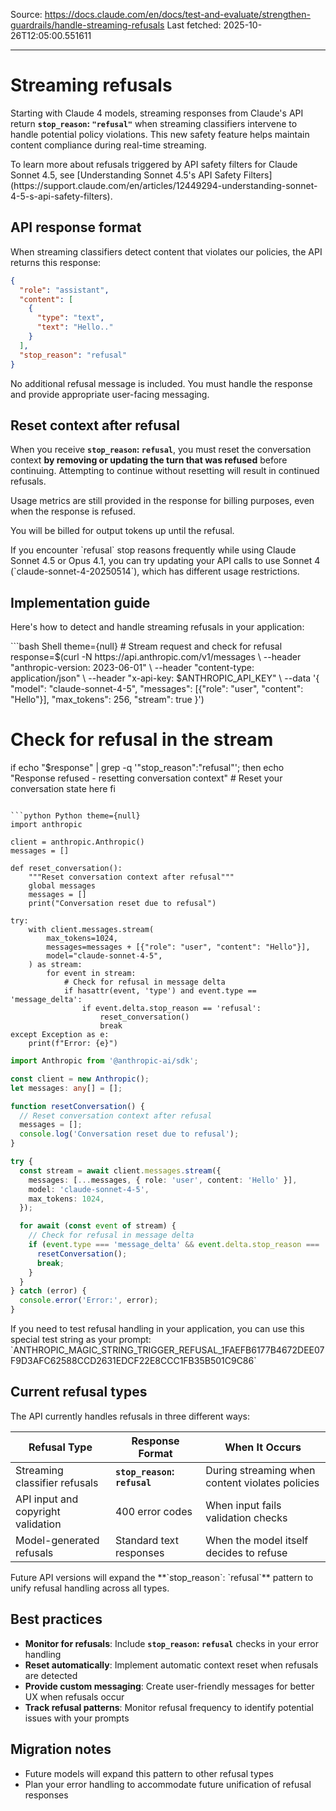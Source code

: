 Source: https://docs.claude.com/en/docs/test-and-evaluate/strengthen-guardrails/handle-streaming-refusals
Last fetched: 2025-10-26T12:05:00.551611

---

# Streaming refusals

Starting with Claude 4 models, streaming responses from Claude's API return **`stop_reason`: `"refusal"`** when streaming classifiers intervene to handle potential policy violations. This new safety feature helps maintain content compliance during real-time streaming.

<Tip>
  To learn more about refusals triggered by API safety filters for Claude Sonnet 4.5, see [Understanding Sonnet 4.5's API Safety Filters](https://support.claude.com/en/articles/12449294-understanding-sonnet-4-5-s-api-safety-filters).
</Tip>

## API response format

When streaming classifiers detect content that violates our policies, the API returns this response:

```json  theme={null}
{
  "role": "assistant",
  "content": [
    {
      "type": "text",
      "text": "Hello.."
    }
  ],
  "stop_reason": "refusal"
}
```

<Warning>
  No additional refusal message is included. You must handle the response and provide appropriate user-facing messaging.
</Warning>

## Reset context after refusal

When you receive **`stop_reason`: `refusal`**, you must reset the conversation context **by removing or updating the turn that was refused** before continuing. Attempting to continue without resetting will result in continued refusals.

<Note>
  Usage metrics are still provided in the response for billing purposes, even when the response is refused.

  You will be billed for output tokens up until the refusal.
</Note>

<Tip>
  If you encounter `refusal` stop reasons frequently while using Claude Sonnet 4.5 or Opus 4.1, you can try updating your API calls to use Sonnet 4 (`claude-sonnet-4-20250514`), which has different usage restrictions.
</Tip>

## Implementation guide

Here's how to detect and handle streaming refusals in your application:

<CodeGroup>
  ```bash Shell theme={null}
  # Stream request and check for refusal
  response=$(curl -N https://api.anthropic.com/v1/messages \
    --header "anthropic-version: 2023-06-01" \
    --header "content-type: application/json" \
    --header "x-api-key: $ANTHROPIC_API_KEY" \
    --data '{
      "model": "claude-sonnet-4-5",
      "messages": [{"role": "user", "content": "Hello"}],
      "max_tokens": 256,
      "stream": true
    }')

  # Check for refusal in the stream
  if echo "$response" | grep -q '"stop_reason":"refusal"'; then
    echo "Response refused - resetting conversation context"
    # Reset your conversation state here
  fi
  ```

  ```python Python theme={null}
  import anthropic

  client = anthropic.Anthropic()
  messages = []

  def reset_conversation():
      """Reset conversation context after refusal"""
      global messages
      messages = []
      print("Conversation reset due to refusal")

  try:
      with client.messages.stream(
          max_tokens=1024,
          messages=messages + [{"role": "user", "content": "Hello"}],
          model="claude-sonnet-4-5",
      ) as stream:
          for event in stream:
              # Check for refusal in message delta
              if hasattr(event, 'type') and event.type == 'message_delta':
                  if event.delta.stop_reason == 'refusal':
                      reset_conversation()
                      break
  except Exception as e:
      print(f"Error: {e}")
  ```

  ```typescript TypeScript theme={null}
  import Anthropic from '@anthropic-ai/sdk';

  const client = new Anthropic();
  let messages: any[] = [];

  function resetConversation() {
    // Reset conversation context after refusal
    messages = [];
    console.log('Conversation reset due to refusal');
  }

  try {
    const stream = await client.messages.stream({
      messages: [...messages, { role: 'user', content: 'Hello' }],
      model: 'claude-sonnet-4-5',
      max_tokens: 1024,
    });

    for await (const event of stream) {
      // Check for refusal in message delta
      if (event.type === 'message_delta' && event.delta.stop_reason === 'refusal') {
        resetConversation();
        break;
      }
    }
  } catch (error) {
    console.error('Error:', error);
  }
  ```
</CodeGroup>

<Note>
  If you need to test refusal handling in your application, you can use this special test string as your prompt: `ANTHROPIC_MAGIC_STRING_TRIGGER_REFUSAL_1FAEFB6177B4672DEE07F9D3AFC62588CCD2631EDCF22E8CCC1FB35B501C9C86`
</Note>

## Current refusal types

The API currently handles refusals in three different ways:

| Refusal Type                       | Response Format              | When It Occurs                                  |
| ---------------------------------- | ---------------------------- | ----------------------------------------------- |
| Streaming classifier refusals      | **`stop_reason`: `refusal`** | During streaming when content violates policies |
| API input and copyright validation | 400 error codes              | When input fails validation checks              |
| Model-generated refusals           | Standard text responses      | When the model itself decides to refuse         |

<Note>
  Future API versions will expand the **`stop_reason`: `refusal`** pattern to unify refusal handling across all types.
</Note>

## Best practices

* **Monitor for refusals**: Include **`stop_reason`: `refusal`** checks in your error handling
* **Reset automatically**: Implement automatic context reset when refusals are detected
* **Provide custom messaging**: Create user-friendly messages for better UX when refusals occur
* **Track refusal patterns**: Monitor refusal frequency to identify potential issues with your prompts

## Migration notes

* Future models will expand this pattern to other refusal types
* Plan your error handling to accommodate future unification of refusal responses